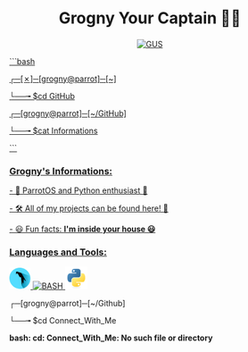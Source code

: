 <h1 align="center"><strong>Grogny</strong> Your Captain 👨‍✈️</h1>
<p align="center">
<a href="https://i.kym-cdn.com/entries/icons/original/000/041/650/gusripped.jpg" target="_blank" rel="noreferrer"> <img src="https://media.tenor.com/-ZTRnNnkX6gAAAAC/gustavo-fring.gif" alt="GUS" align="center" width="100" height="100"/> 
</p>
```bash

<p>┌─[✗]─[grogny@parrot]─[~]</p>
<p>└──╼ $cd GitHub</p>

<p>┌─[grogny@parrot]─[~/GitHub]</p>
<p>└──╼ $cat Informations</p>
```
<h3 align="left">Grogny's Informations:</h3>
<p>- 🦜 ParrotOS and Python enthusiast 🐍</p>

<p>- 🛠️ All of my projects can be found here! 👾</p>

<p>- 😃 Fun facts: <strong>I'm inside your house 😃</strong></p>

<h3 align="left">Languages and Tools:</h3>
<p align="left"> <a href="https://parrotsec.org/" target="_blank" rel="noreferrer"> <img src="https://github.com/Grogny/Grogny/blob/main/parrotos.png" alt="ParrotOS" width="38" height="38"/> </a> <a href="https://www.gnu.org/software/bash/" target="_blank" rel="noreferrer"> <img src="https://img.icons8.com/?size=512&id=8gWOBXY72Osj&format=png" alt="BASH" width="40" height="40"/> </a> <a href="https://www.python.org" target="_blank" rel="noreferrer"> <img src="https://raw.githubusercontent.com/devicons/devicon/master/icons/python/python-original.svg" alt="python" width="40" height="40"/> </a> </p>

<p>┌─[grogny@parrot]─[~/Github]</p>
<p>└──╼ $cd Connect_With_Me</p>
<p><strong>bash: cd: Connect_With_Me: No such file or directory</strong></p>
